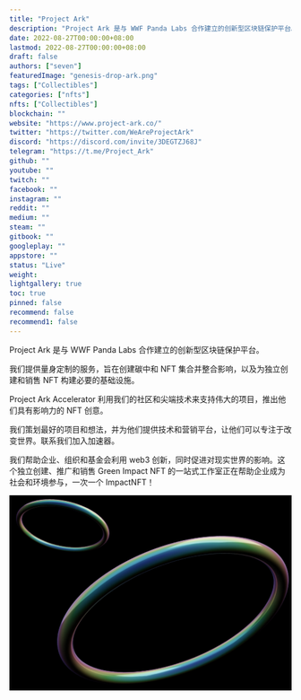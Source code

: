 ```yaml
---
title: "Project Ark"
description: "Project Ark 是与 WWF Panda Labs 合作建立的创新型区块链保护平台。"
date: 2022-08-27T00:00:00+08:00
lastmod: 2022-08-27T00:00:00+08:00
draft: false
authors: ["seven"]
featuredImage: "genesis-drop-ark.png"
tags: ["Collectibles"]
categories: ["nfts"]
nfts: ["Collectibles"]
blockchain: ""
website: "https://www.project-ark.co/"
twitter: "https://twitter.com/WeAreProjectArk"
discord: "https://discord.com/invite/3DEGTZJ68J"
telegram: "https://t.me/Project_Ark"
github: ""
youtube: ""
twitch: ""
facebook: ""
instagram: ""
reddit: ""
medium: ""
steam: ""
gitbook: ""
googleplay: ""
appstore: ""
status: "Live"
weight: 
lightgallery: true
toc: true
pinned: false
recommend: false
recommend1: false
---
```

Project Ark 是与 WWF Panda Labs 合作建立的创新型区块链保护平台。

我们提供量身定制的服务，旨在创建碳中和 NFT 集合并整合影响，以及为独立创建和销售 NFT 构建必要的基础设施。

Project Ark Accelerator 利用我们的社区和尖端技术来支持伟大的项目，推出他们具有影响力的 NFT 创意。

我们策划最好的项目和想法，并为他们提供技术和营销平台，让他们可以专注于改变世界。联系我们加入加速器。

我们帮助企业、组织和基金会利用 web3 创新，同时促进对现实世界的影响。这个独立创建、推广和销售 Green Impact NFT 的一站式工作室正在帮助企业成为社会和环境参与，一次一个 ImpactNFT！

![nft](1661579942089.jpg)